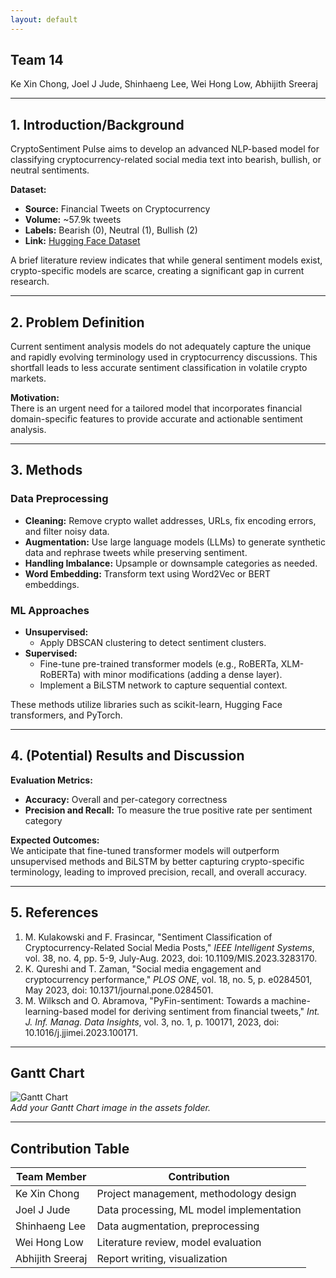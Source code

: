```yaml
---
layout: default
---
```


## Team 14  
Ke Xin Chong, Joel J Jude, Shinhaeng Lee, Wei Hong Low, Abhijith Sreeraj

---

## 1. Introduction/Background

CryptoSentiment Pulse aims to develop an advanced NLP-based model for classifying cryptocurrency-related social media text into bearish, bullish, or neutral sentiments.

**Dataset:**  
- **Source:** Financial Tweets on Cryptocurrency  
- **Volume:** ~57.9k tweets  
- **Labels:** Bearish (0), Neutral (1), Bullish (2)  
- **Link:** [Hugging Face Dataset](https://huggingface.co/datasets/StephanAkkerman/financial-tweets-crypto)

A brief literature review indicates that while general sentiment models exist, crypto-specific models are scarce, creating a significant gap in current research.

---

## 2. Problem Definition

Current sentiment analysis models do not adequately capture the unique and rapidly evolving terminology used in cryptocurrency discussions. This shortfall leads to less accurate sentiment classification in volatile crypto markets.

**Motivation:**  
There is an urgent need for a tailored model that incorporates financial domain-specific features to provide accurate and actionable sentiment analysis.

---

## 3. Methods

### Data Preprocessing
- **Cleaning:** Remove crypto wallet addresses, URLs, fix encoding errors, and filter noisy data.
- **Augmentation:** Use large language models (LLMs) to generate synthetic data and rephrase tweets while preserving sentiment.
- **Handling Imbalance:** Upsample or downsample categories as needed.
- **Word Embedding:** Transform text using Word2Vec or BERT embeddings.

### ML Approaches
- **Unsupervised:**  
  - Apply DBSCAN clustering to detect sentiment clusters.
- **Supervised:**  
  - Fine-tune pre-trained transformer models (e.g., RoBERTa, XLM-RoBERTa) with minor modifications (adding a dense layer).  
  - Implement a BiLSTM network to capture sequential context.

These methods utilize libraries such as scikit-learn, Hugging Face transformers, and PyTorch.

---

## 4. (Potential) Results and Discussion

**Evaluation Metrics:**  
- **Accuracy:** Overall and per-category correctness  
- **Precision and Recall:** To measure the true positive rate per sentiment category

**Expected Outcomes:**  
We anticipate that fine-tuned transformer models will outperform unsupervised methods and BiLSTM by better capturing crypto-specific terminology, leading to improved precision, recall, and overall accuracy.

---

## 5. References

1. M. Kulakowski and F. Frasincar, "Sentiment Classification of Cryptocurrency-Related Social Media Posts," *IEEE Intelligent Systems*, vol. 38, no. 4, pp. 5-9, July-Aug. 2023, doi: 10.1109/MIS.2023.3283170.  
2. K. Qureshi and T. Zaman, "Social media engagement and cryptocurrency performance," *PLOS ONE*, vol. 18, no. 5, p. e0284501, May 2023, doi: 10.1371/journal.pone.0284501.  
3. M. Wilksch and O. Abramova, "PyFin-sentiment: Towards a machine-learning-based model for deriving sentiment from financial tweets," *Int. J. Inf. Manag. Data Insights*, vol. 3, no. 1, p. 100171, 2023, doi: 10.1016/j.jjimei.2023.100171.

---

## Gantt Chart

![Gantt Chart](assets/gantt-chart.png)  
*Add your Gantt Chart image in the assets folder.*

---

## Contribution Table

| **Team Member**    | **Contribution**                                    |
|--------------------|-----------------------------------------------------|
| Ke Xin Chong       | Project management, methodology design              |
| Joel J Jude        | Data processing, ML model implementation            |
| Shinhaeng Lee      | Data augmentation, preprocessing                    |
| Wei Hong Low       | Literature review, model evaluation                 |
| Abhijith Sreeraj   | Report writing, visualization                       |
